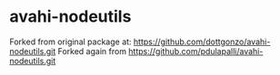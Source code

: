# avahi-nodeutils

Forked from original package at: https://github.com/dottgonzo/avahi-nodeutils.git
Forked again from https://github.com/pdulapalli/avahi-nodeutils.git
